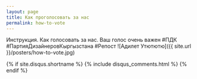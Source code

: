 ```yaml
---
layout: page
title: Как проголосовать за нас
permalink: how-to-vote
---
```

Инструкция. Как голосовать за нас. Ваш голос очень важен
\#ПДК \#ПартияДизайнеровКыргызстана \#Репост
![Адилет Утютютю]({{ site.url }}/posters/how-to-vote.jpg)

{% if site.disqus.shortname %}
    {% include disqus_comments.html %}
{% endif %}